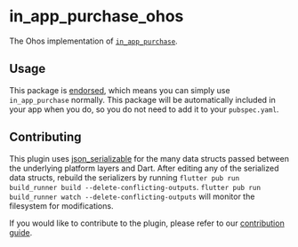 # in\_app\_purchase\_ohos

The Ohos implementation of [`in_app_purchase`][1].

## Usage

This package is [endorsed][2], which means you can simply use `in_app_purchase`
normally. This package will be automatically included in your app when you do,
so you do not need to add it to your `pubspec.yaml`.

## Contributing

This plugin uses
[json_serializable](https://pub.dev/packages/json_serializable) for the
many data structs passed between the underlying platform layers and Dart. After
editing any of the serialized data structs, rebuild the serializers by running
`flutter pub run build_runner build --delete-conflicting-outputs`.
`flutter pub run build_runner watch --delete-conflicting-outputs` will monitor the filesystem for modifications.

If you would like to contribute to the plugin, please refer to our
[contribution guide](https://github.com/flutter/plugins/blob/main/CONTRIBUTING.md).

[1]: https://pub.dev/packages/in_app_purchase
[2]: https://flutter.dev/docs/development/packages-and-plugins/developing-packages#endorsed-federated-plugin
